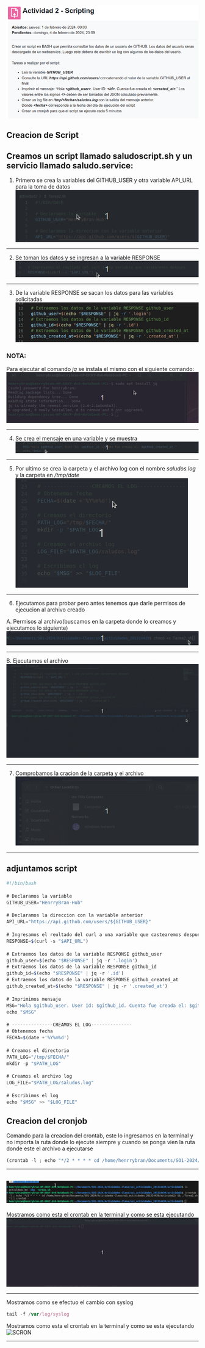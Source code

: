 ![SA](https://github.com/HenrryBran-Hub/so1_actividades_201314439/blob/main/actividad2/Img/S-A.png)

## Creacion de Script

## Creamos un script llamado saludoscript.sh y un servicio llamado saludo.service:

1. Primero se crea la variables del GITHUB_USER y otra variable API_URL para la toma de datos
   ![SGU](https://github.com/HenrryBran-Hub/so1_actividades_201314439/blob/main/actividad2/Img/S-GU.gif)

---

2. Se toman los datos y se ingresan a la variable RESPONSE
   ![SGD](https://github.com/HenrryBran-Hub/so1_actividades_201314439/blob/main/actividad2/Img/S-GD.gif)

---

3. De la variable RESPONSE se sacan los datos para las variables solicitadas
   ![SGV](https://github.com/HenrryBran-Hub/so1_actividades_201314439/blob/main/actividad2/Img/S-GV.gif)

### NOTA:

Para ejecutar el comando _jq_ se instala el mismo con el siguiente comando:
![SJP](https://github.com/HenrryBran-Hub/so1_actividades_201314439/blob/main/actividad2/Img/S-JP.gif)

---

4. Se crea el mensaje en una variable y se muestra
   ![SPR](https://github.com/HenrryBran-Hub/so1_actividades_201314439/blob/main/actividad2/Img/S-PR.gif)

---

5. Por ultimo se crea la carpeta y el archivo log con el nombre _saludos.log_ y la carpeta en _/tmp/date_
   ![SLO](https://github.com/HenrryBran-Hub/so1_actividades_201314439/blob/main/actividad2/Img/S-LO.gif)

---

6. Ejecutamos para probar pero antes tenemos que darle permisos de ejecucion al archivo creado

A. Permisos al archivo(buscamos en la carpeta donde lo creamos y ejecutamos lo siguiente)
![SSU](https://github.com/HenrryBran-Hub/so1_actividades_201314439/blob/main/actividad2/Img/S-SU.gif)

---

B. Ejecutamos el archivo
![SFUN](https://github.com/HenrryBran-Hub/so1_actividades_201314439/blob/main/actividad2/Img/S-FUN.gif)

---

7. Comprobamos la cracion de la carpeta y el archivo
   ![SLOG](https://github.com/HenrryBran-Hub/so1_actividades_201314439/blob/main/actividad2/Img/S-LOG.gif)

---

## adjuntamos script

```javascript
#!/bin/bash

# Declaramos la variable
GITHUB_USER="HenrryBran-Hub"

# Declaramos la direccion con la variable anterior
API_URL="https://api.github.com/users/${GITHUB_USER}"

# Ingresamos el reultado del curl a una variable que castearemos despues
RESPONSE=$(curl -s "$API_URL")

# Extraemos los datos de la variable RESPONSE github_user
github_user=$(echo "$RESPONSE" | jq -r '.login')
# Extraemos los datos de la variable RESPONSE github_id
github_id=$(echo "$RESPONSE" | jq -r '.id')
# Extraemos los datos de la variable RESPONSE github_created_at
github_created_at=$(echo "$RESPONSE" | jq -r '.created_at')

# Imprimimos mensaje
MSG="Hola $github_user. User Id: $github_id. Cuenta fue creada el: $github_created_at."
echo "$MSG"

# ---------------CREAMOS EL LOG---------------
# Obtenemos fecha
FECHA=$(date +'%Y%m%d')

# Creamos el directorio
PATH_LOG="/tmp/$FECHA/"
mkdir -p "$PATH_LOG"

# Creamos el archivo log
LOG_FILE="$PATH_LOG/saludos.log"

# Escribimos el log
echo "$MSG" >> "$LOG_FILE"

```

## Creacion del cronjob

Comando para la creacion del crontab, este lo ingresamos en la terminal y no importa la ruta donde lo ejecute siempre y cuando se ponga vien la ruta donde este el archivo a ejecutarse

```javascript
(crontab -l ; echo "*/2 * * * * cd /home/henrrybran/Documents/SO1-2024/Actividades-Clase/so1_actividades_201314439/actividad2/ && ./Tarea2.sh") | crontab -
```

---

## ![SCRON](https://github.com/HenrryBran-Hub/so1_actividades_201314439/blob/main/actividad2/Img/S-CRO.gif)

Mostramos como esta el crontab en la terminal y como se esta ejecutando
![SCRON](https://github.com/HenrryBran-Hub/so1_actividades_201314439/blob/main/actividad2/Img/S-CRO2.gif)

---

Mostramos como se efectuo el cambio con syslog

```javascript
tail -f /var/log/syslog
```

Mostramos como esta el crontab en la terminal y como se esta ejecutando
![SCRON](https://github.com/HenrryBran-Hub/so1_actividades_201314439/blob/main/actividad2/Img/S-CRON3.gif)

---
